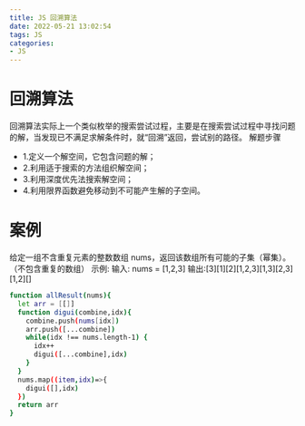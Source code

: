 ```yaml
---
title: JS 回溯算法
date: 2022-05-21 13:02:54
tags: JS
categories: 
- JS
---
```


# 回溯算法
回溯算法实际上一个类似枚举的搜索尝试过程，主要是在搜索尝试过程中寻找问题的解，当发现已不满足求解条件时，就“回溯”返回，尝试别的路径。
解题步骤
* 1.定义一个解空间，它包含问题的解；
* 2.利用适于搜索的方法组织解空间；
* 3.利用深度优先法搜索解空间；
* 4.利用限界函数避免移动到不可能产生解的子空间。

# 案例
给定一组不含重复元素的整数数组 nums，返回该数组所有可能的子集（幂集）。（不包含重复的数组）
示例:
输入: nums = [1,2,3]
输出:[3][1][2][1,2,3][1,3][2,3][1,2][]

``` bash
function allResult(nums){
  let arr = [[]]
  function digui(combine,idx){
    combine.push(nums[idx])
    arr.push([...combine])  
    while(idx !== nums.length-1) {
      idx++
      digui([...combine],idx)
    }
  }
  nums.map((item,idx)=>{
    digui([],idx)
  })  
  return arr
}
```